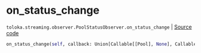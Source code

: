 # on_status_change
`toloka.streaming.observer.PoolStatusObserver.on_status_change` | [Source code](https://github.com/Toloka/toloka-kit/blob/v1.2.0.post1/src/streaming/observer.py#L239)

```python
on_status_change(self, callback: Union[Callable[[Pool], None], Callable[[Pool], Awaitable[None]]])
```

